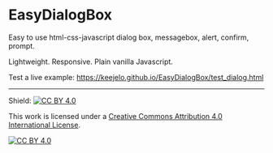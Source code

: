 # EasyDialogBox

Easy to use html-css-javascript dialog box, messagebox, alert, confirm, prompt.

Lightweight. Responsive. Plain vanilla Javascript.

Test a live example: https://keejelo.github.io/EasyDialogBox/test_dialog.html

--------------------------------------------------------------------------------

Shield: [![CC BY 4.0][cc-by-shield]][cc-by]

This work is licensed under a [Creative Commons Attribution 4.0 International
License][cc-by].

[![CC BY 4.0][cc-by-image]][cc-by]

[cc-by]: http://creativecommons.org/licenses/by/4.0/
[cc-by-image]: https://i.creativecommons.org/l/by/4.0/88x31.png
[cc-by-shield]: https://img.shields.io/badge/License-CC%20BY%204.0-lightgrey.svg
